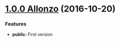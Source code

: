 <a name="1.0.0"></a>

# [1.0.0 Allonzo](https://github.com/CodeCorico/allons-y-public/releases/tag/1.0.0) (2016-10-20)


### Features

* **public:** First version
